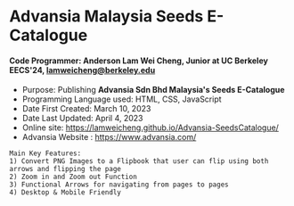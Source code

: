 # Advansia Malaysia Seeds E-Catalogue

#### Code Programmer: Anderson Lam Wei Cheng, Junior at UC Berkeley EECS'24, lamweicheng@berkeley.edu

- Purpose: Publishing **Advansia Sdn Bhd Malaysia's Seeds E-Catalogue**
- Programming Language used: HTML, CSS, JavaScript
- Date First Created: March 10, 2023 
- Date Last Updated: April 4, 2023
- Online site: https://lamweicheng.github.io/Advansia-SeedsCatalogue/
- Advansia Website : https://www.advansia.com/


~~~
Main Key Features:
1) Convert PNG Images to a Flipbook that user can flip using both arrows and flipping the page 
2) Zoom in and Zoom out Function
3) Functional Arrows for navigating from pages to pages
4) Desktop & Mobile Friendly 
~~~
